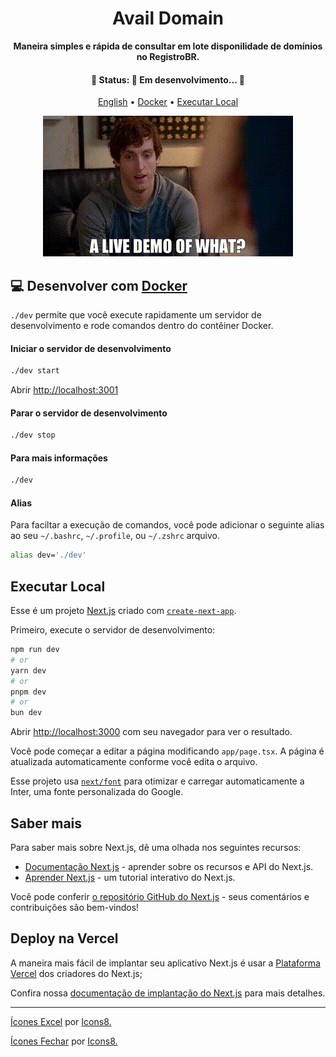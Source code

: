 <div align="center">

<h1>Avail Domain</h1>

<p align="center">
	<strong>
		Maneira simples e rápida de consultar em lote disponilidade de domínios no RegistroBR.
	</strong>
</p>

<h4 align="center">
	🚧  Status: 🚀 Em desenvolvimento...  🚧
</h4>

[English](./README.md) •
[Docker](#-desenvolver-com-docker) •
[Executar Local](#executar-local)

![Demo](./assets/demo-gif.gif)
</div>

## 💻 Desenvolver com [Docker](https://docs.docker.com/engine/install/)

`./dev` permite que você execute rapidamente um servidor de desenvolvimento e rode comandos dentro do contêiner Docker.

#### Iniciar o servidor de desenvolvimento
```bash
./dev start
```
Abrir [http://localhost:3001](http://localhost:3001)

#### Parar o servidor de desenvolvimento
```bash
./dev stop
```

#### Para mais informações
```bash
./dev
```

#### Alias
Para faciltar a execução de comandos, você pode adicionar o seguinte alias ao seu `~/.bashrc`, `~/.profile`, ou `~/.zshrc` arquivo.

```bash
alias dev='./dev'
```

## Executar Local

Esse é um projeto [Next.js](https://nextjs.org/) criado com [`create-next-app`](https://github.com/vercel/next.js/tree/canary/packages/create-next-app).

Primeiro, execute o servidor de desenvolvimento:

```bash
npm run dev
# or
yarn dev
# or
pnpm dev
# or
bun dev
```

Abrir [http://localhost:3000](http://localhost:3000) com seu navegador para ver o resultado.

Você pode começar a editar a página modificando `app/page.tsx`. A página é atualizada automaticamente conforme você edita o arquivo.

Esse projeto usa [`next/font`](https://nextjs.org/docs/basic-features/font-optimization) para otimizar e carregar automaticamente a Inter, uma fonte personalizada do Google.

## Saber mais

Para saber mais sobre Next.js, dê uma olhada nos seguintes recursos:

- [Documentação Next.js](https://nextjs.org/docs) - aprender sobre os recursos e API do Next.js.
- [Aprender Next.js](https://nextjs.org/learn) - um tutorial interativo do Next.js.

Você pode conferir [o repositório GitHub do Next.js](https://github.com/vercel/next.js/) - seus comentários e contribuições são bem-vindos!

## Deploy na Vercel

A maneira mais fácil de implantar seu aplicativo Next.js é usar a [Plataforma Vercel](https://vercel.com/new?utm_medium=default-template&filter=next.js&utm_source=create-next-app&utm_campaign=create-next-app-readme) dos criadores do Next.js;

Confira nossa [documentação de implantação do Next.js](https://nextjs.org/docs/deployment) para mais detalhes.

---
<a target="_blank" href="https://icons8.com/icon/13654/microsoft-excel">Ícones Excel</a> por <a target="_blank" href="https://icons8.com">Icons8.</a>

<a target="_blank" href="https://icons8.com/icon/8112/close">Ícones Fechar</a> por <a target="_blank" href="https://icons8.com">Icons8.</a>
